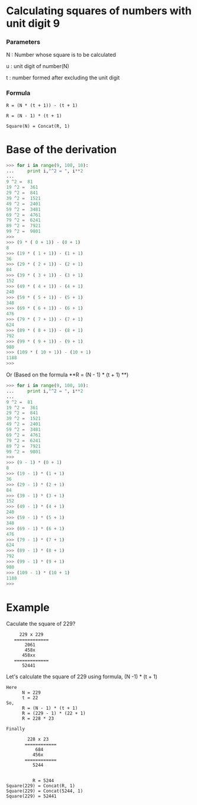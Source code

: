 # Calculating squares of numbers with unit digit 9

### Parameters

N : Number whose square is to be calculated

u : unit digit of number(N)

t : number formed after excluding the unit digit

### Formula

```
R = (N * (t + 1)) - (t + 1)

R = (N - 1) * (t + 1) 
```

```
Square(N) = Concat(R, 1)
```

# Base of the derivation

```python
>>> for i in range(9, 100, 10):
...     print i,"^2 = ", i**2
... 
9 ^2 =  81
19 ^2 =  361
29 ^2 =  841
39 ^2 =  1521
49 ^2 =  2401
59 ^2 =  3481
69 ^2 =  4761
79 ^2 =  6241
89 ^2 =  7921
99 ^2 =  9801
>>> 
>>> (9 * ( 0 + 1)) - (0 + 1)
8
>>> (19 * ( 1 + 1)) - (1 + 1)
36
>>> (29 * ( 2 + 1)) - (2 + 1)
84
>>> (39 * ( 3 + 1)) - (3 + 1)
152
>>> (49 * ( 4 + 1)) - (4 + 1)
240
>>> (59 * ( 5 + 1)) - (5 + 1)
348
>>> (69 * ( 6 + 1)) - (6 + 1)
476
>>> (79 * ( 7 + 1)) - (7 + 1)
624
>>> (89 * ( 8 + 1)) - (8 + 1)
792
>>> (99 * ( 9 + 1)) - (9 + 1)
980
>>> (109 * ( 10 + 1)) - (10 + 1)
1188
>>> 
```

Or (Based on the formula **R = (N - 1) * (t + 1) **)

```python
>>> for i in range(9, 100, 10):
...     print i,"^2 = ", i**2
... 
9 ^2 =  81
19 ^2 =  361
29 ^2 =  841
39 ^2 =  1521
49 ^2 =  2401
59 ^2 =  3481
69 ^2 =  4761
79 ^2 =  6241
89 ^2 =  7921
99 ^2 =  9801
>>> 
>>> (9 - 1) * (0 + 1)
8
>>> (19 - 1) * (1 + 1)
36
>>> (29 - 1) * (2 + 1)
84
>>> (39 - 1) * (3 + 1)
152
>>> (49 - 1) * (4 + 1)
240
>>> (59 - 1) * (5 + 1)
348
>>> (69 - 1) * (6 + 1)
476
>>> (79 - 1) * (7 + 1)
624
>>> (89 - 1) * (8 + 1)
792
>>> (99 - 1) * (9 + 1)
980
>>> (109 - 1) * (10 + 1)
1188
>>> 
```

# Example

Caculate the square of 229?

```
     229 x 229
   =============
       2061
       458x
      458xx
   =============
      52441
```

Let's calculate the square of 229 using formula, (N -1) * (t + 1)

```
Here 
      N = 229
      t = 22
So,
      R = (N - 1) * (t + 1)     
      R = (229 - 1) * (22 + 1)
      R = 228 * 23

Finally

        228 x 23
       ============
           684
          456x
       ============
          5244


          R = 5244
Square(229) = Concat(R, 1)
Square(229) = Concat(5244, 1)
Square(229) = 52441
```